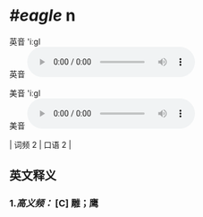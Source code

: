 # ***\#eagle*** n
英音 'iːɡl  
英音
<audio src="./media/eagle-B.aac" controls="controls"></audio>

美音 'iːɡl  
美音
<audio src="./media/eagle.aac" controls="controls"></audio>



| 词频 2 | 口语 2 |  

英文释义
---
### 1.*高义频：* **[C] 雕；鹰**  


